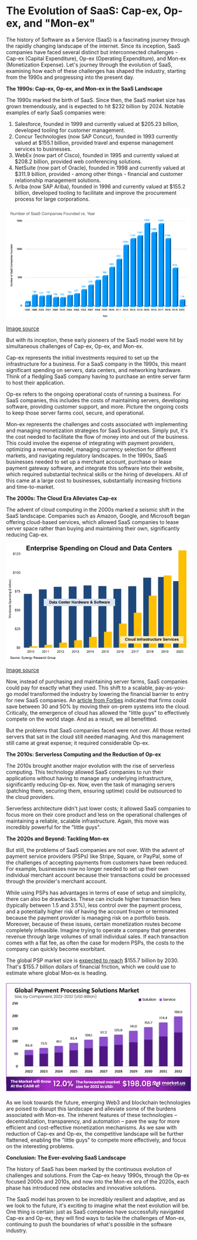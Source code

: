 # The Evolution of SaaS: Cap-ex, Op-ex, and "Mon-ex"

The history of Software as a Service (SaaS) is a fascinating journey through the rapidly changing landscape of the internet. Since its inception, SaaS companies have faced several distinct but interconnected challenges - Cap-ex (Capital Expenditure), Op-ex (Operating Expenditure), and Mon-ex (Monetization Expense). Let's journey through the evolution of SaaS, examining how each of these challenges has shaped the industry, starting from the 1990s and progressing into the present day.

**The 1990s: Cap-ex, Op-ex, and Mon-ex in the SaaS Landscape**

The 1990s marked the birth of SaaS. Since then, the SaaS market size has grown tremendously, and is expected to hit $232 billion by 2024. Notable examples of early SaaS companies were:
1. Salesforce, founded in 1999 and currently valued at $205.23 billion, developed tooling for customer management.
2. Concur Technologies (now SAP Concur), founded in 1993 currently valued at $155.1 billion, provided travel and expense management services to businesses.
3. WebEx (now part of Cisco), founded in 1995 and currently valued at $208.2 billion, provided web conferencing solutions.
4. NetSuite (now part of Oracle), founded in 1998 and currently valued at $311.9 billion, provided - among other things - financial and customer relationship management solutions.
5. Ariba (now SAP Ariba), founded in 1996 and currently valued at $155.2 billion, developed tooling to facilitate and improve the procurement process for large corporations.

<p align="center">
    <img src="images/number_of_saas_companies_founded_by_year.png" alt="Fast"/>
</p>

[Image source](https://cardconnect.com/launchpointe/tech-trends/rise-of-saas)

But with its inception, these early pioneers of the SaaS model were hit by simultaneous challenges of Cap-ex, Op-ex, and Mon-ex. 

Cap-ex represents the initial investments required to set up the infrastructure for a business. For a SaaS company in the 1990s, this meant significant spending on servers, data centers, and networking hardware. Think of a fledgling SaaS company having to purchase an entire server farm to host their application.

Op-ex refers to the ongoing operational costs of running a business. For SaaS companies, this includes the costs of maintaining servers, developing software, providing customer support, and more. Picture the ongoing costs to keep those server farms cool, secure, and operational.

Mon-ex represents the challenges and costs associated with implementing and managing monetization strategies for SaaS businesses. Simply put, it's the cost needed to facilitate the flow of money into and out of the business. This could involve the expense of integrating with payment providers, optimizing a revenue model, managing currency selection for different markets, and navigating regulatory landscapes. In the 1990s, SaaS businesses needed to set up a merchant account, purchase or lease payment gateway software, and integrate this software into their website, which required substantial technical skills or the hiring of developers. All of this came at a large cost to businesses, substantially increasing frictions and time-to-market.


**The 2000s: The Cloud Era Alleviates Cap-ex**

The advent of cloud computing in the 2000s marked a seismic shift in the SaaS landscape. Companies such as Amazon, Google, and Microsoft began offering cloud-based services, which allowed SaaS companies to lease server space rather than buying and maintaining their own, significantly reducing Cap-ex.

<p align="center">
    <img src="images/Ent-Spending-2020.webp" alt="Fast"/>
</p>

[Image source](https://techcrunch.com/2021/03/19/cloud-infrastructure-spending-passed-on-prem-data-centers-in-2020/)

Now, instead of purchasing and maintaining server farms, SaaS companies could pay for exactly what they used. This shift to a scalable, pay-as-you-go model transformed the industry by lowering the financial barrier to entry for new SaaS companies. An [article from Forbes](https://www.forbes.com/sites/quora/2019/12/20/how-much-money-can-businesses-save-by-moving-to-the-cloud/) indicated that firms could save between 30 and 50% by moving their on-prem systems into the cloud. Critically, the emergence of cloud has allowed the "little guys" to effectively compete on the world stage. And as a result, we all benefitted. 

But the problems that SaaS companies faced were not over. All those rented servers that sat in the cloud still needed managing. And this management still came at great expense;  it required considerable Op-ex.

**The 2010s: Serverless Computing and the Reduction of Op-ex**

The 2010s brought another major evolution with the rise of serverless computing. This technology allowed SaaS companies to run their applications without having to manage any underlying infrastructure, significantly reducing Op-ex. Now, even the task of managing servers (patching them, securing them, ensuring uptime) could be outsourced to the cloud providers.

Serverless architecture didn't just lower costs; it allowed SaaS companies to focus more on their core product and less on the operational challenges of maintaining a reliable, scalable infrastructure. Again, this move was incredibly powerful for the "little guys".



**The 2020s and Beyond: Tackling Mon-ex**

But still, the problems of SaaS companies are not over. With the advent of payment service providers (PSPs) like Stripe, Square, or PayPal, some of the challenges of accepting payments from customers have been reduced. For example, businesses now no longer needed to set up their own individual merchant account because their transactions could be processed through the provider's merchant account.

While using PSPs has advantages in terms of ease of setup and simplicity, there can also be drawbacks. These can include higher transaction fees (typically between 1.5 and 3.5%), less control over the payment process, and a potentially higher risk of having the account frozen or terminated because the payment provider is managing risk on a portfolio basis. Moreover, because of these issues, certain monetization routes become completely infeasible. Imagine trying to operate a company that generates revenue through large volumes of small individual sales. If each transaction comes with a flat fee, as often the case for modern PSPs, the costs to the company can quickly become exorbitant. 

The global PSP market size is [expected to reach](https://www.globenewswire.com/news-release/2023/04/10/2643500/0/en/Payment-Processing-Solutions-Market-Projected-to-Reach-Valuation-of-US-198-0-Bn-at-12-CAGR-from-2023-2032.html) $155.7 billion by 2030. That's $155.7 billion dollars of financial friction, which we could use to estimate where global Mon-ex is heading.

<p align="center">
    <img src="images/Payment-Processing-Solutions-Market-Size.png" alt="Fast"/>
</p>

As we look towards the future, emerging Web3 and blockchain technologies are poised to disrupt this landscape and alleviate some of the burdens associated with Mon-ex. The inherent features of these technologies – decentralization, transparency, and automation – pave the way for more efficient and cost-effective monetization mechanisms. As we saw with reduction of Cap-ex and Op-ex, the competitive landscape will be further flattened, enabling the "little guys" to compete more effectively, and focus on the interesting problems.


**Conclusion: The Ever-evolving SaaS Landscape**

The history of SaaS has been marked by the continuous evolution of challenges and solutions. From the Cap-ex heavy 1990s, through the Op-ex focused 2000s and 2010s, and now into the Mon-ex era of the 2020s, each phase has introduced new obstacles and innovative solutions.

The SaaS model has proven to be incredibly resilient and adaptive, and as we look to the future, it's exciting to imagine what the next evolution will be. One thing is certain: just as SaaS companies have successfully navigated Cap-ex and Op-ex, they will find ways to tackle the challenges of Mon-ex, continuing to push the boundaries of what's possible in the software industry.